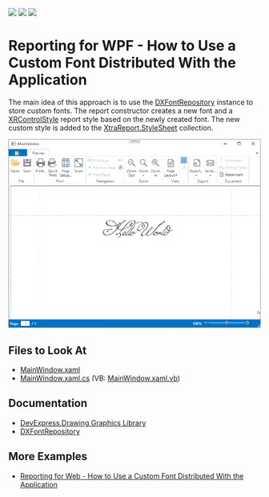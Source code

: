 <!-- default badges list -->
![](https://img.shields.io/endpoint?url=https://codecentral.devexpress.com/api/v1/VersionRange/128600306/2022.2)
[![](https://img.shields.io/badge/Open_in_DevExpress_Support_Center-FF7200?style=flat-square&logo=DevExpress&logoColor=white)](https://supportcenter.devexpress.com/ticket/details/E5083)
[![](https://img.shields.io/badge/📖_How_to_use_DevExpress_Examples-e9f6fc?style=flat-square)](https://docs.devexpress.com/GeneralInformation/403183)
<!-- default badges end -->
# Reporting for WPF - How to Use a Custom Font Distributed With the Application

The main idea of this approach is to use the [DXFontRepository](https://docs.devexpress.com/CoreLibraries/DevExpress.Drawing.DXFontRepository) instance to store custom fonts. The report constructor creates a new font and a [XRControlStyle](https://docs.devexpress.com/XtraReports/DevExpress.XtraReports.UI.XRControlStyle) report style based on the newly created font. The new custom style is added to the [XtraReport.StyleSheet](https://docs.devexpress.com/XtraReports/DevExpress.XtraReports.UI.XtraReport.StyleSheet) collection.

![Custom Font in WPF Reporting Application](Images/screenshot.png)

## Files to Look At

* [MainWindow.xaml](./CS/PrivateFontDemo/MainWindow.xaml)
* [MainWindow.xaml.cs](./CS/PrivateFontDemo/MainWindow.xaml.cs) (VB: [MainWindow.xaml.vb](./VB/PrivateFontDemo/MainWindow.xaml.vb))

## Documentation

- [DevExpress.Drawing Graphics Library](https://docs.devexpress.com/CoreLibraries/404247/devexpress-drawing-library)
- [DXFontRepository](https://docs.devexpress.com/CoreLibraries/DevExpress.Drawing.DXFontRepository)

## More Examples

- [Reporting for Web - How to Use a Custom Font Distributed With the Application](https://github.com/DevExpress-Examples/reporting-use-a-custom-font-distributed-with-the-application)
